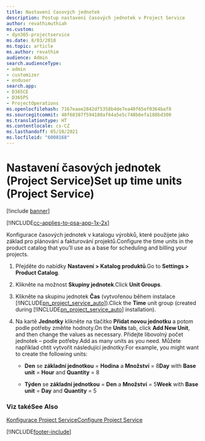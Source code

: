 ```yaml
---
title: Nastavení časových jednotek
description: Postup nastavení časových jednotek v Project Service
author: revathimuthiah
ms.custom:
- dyn365-projectservice
ms.date: 8/03/2018
ms.topic: article
ms.author: revathim
audience: Admin
search.audienceType:
- admin
- customizer
- enduser
search.app:
- D365CE
- D365PS
- ProjectOperations
ms.openlocfilehash: 7167eaee2842df5358b4de7ea40f65ef0364baf8
ms.sourcegitcommit: 40f68387f594180af64a5e5c748b6efa188bd300
ms.translationtype: HT
ms.contentlocale: cs-CZ
ms.lasthandoff: 05/10/2021
ms.locfileid: "6008168"
---
```

# <a name="set-up-time-units-project-service"></a><span data-ttu-id="91b03-103">Nastavení časových jednotek (Project Service)</span><span class="sxs-lookup"><span data-stu-id="91b03-103">Set up time units (Project Service)</span></span>

[!include [banner](../includes/psa-now-project-operations.md)]

[!INCLUDE[cc-applies-to-psa-app-1x-2x](../includes/cc-applies-to-psa-app-1x-2x.md)]

<span data-ttu-id="91b03-104">Konfigurace časových jednotek v katalogu výrobků, které použijete jako základ pro plánování a fakturování projektů.</span><span class="sxs-lookup"><span data-stu-id="91b03-104">Configure the time units in the product catalog that you’ll use as a base for scheduling and billing your projects.</span></span>  
  
1. <span data-ttu-id="91b03-105">Přejděte do nabídky **Nastavení > Katalog produktů**.</span><span class="sxs-lookup"><span data-stu-id="91b03-105">Go to **Settings > Product Catalog**.</span></span>  
  
2. <span data-ttu-id="91b03-106">Klikněte na možnost **Skupiny jednotek**.</span><span class="sxs-lookup"><span data-stu-id="91b03-106">Click **Unit Groups**.</span></span>  
  
3. <span data-ttu-id="91b03-107">Klikněte na skupinu jednotek **Čas** (vytvořenou během instalace [!INCLUDE[pn_project_service_auto](../includes/pn-project-service-auto.md)]).</span><span class="sxs-lookup"><span data-stu-id="91b03-107">Click the **Time** unit group (created during [!INCLUDE[pn_project_service_auto](../includes/pn-project-service-auto.md)] installation).</span></span>  
  
4. <span data-ttu-id="91b03-108">Na kartě **Jednotky** klikněte na tlačítko **Přidat novou jednotku** a potom podle potřeby změňte hodnoty.</span><span class="sxs-lookup"><span data-stu-id="91b03-108">On the **Units** tab, click **Add New Unit**, and then change the values as necessary.</span></span> <span data-ttu-id="91b03-109">Přidejte libovolný počet jednotek – podle potřeby.</span><span class="sxs-lookup"><span data-stu-id="91b03-109">Add as many units as you need.</span></span> <span data-ttu-id="91b03-110">Můžete například chtít vytvořit následující jednotky:</span><span class="sxs-lookup"><span data-stu-id="91b03-110">For example, you might want to create the following units:</span></span>  
  
   - <span data-ttu-id="91b03-111">**Den** se **základní jednotkou** = **Hodina** a **Množství** = 8</span><span class="sxs-lookup"><span data-stu-id="91b03-111">**Day** with **Base unit** = **Hour** and **Quantity** = 8</span></span>  
  
   - <span data-ttu-id="91b03-112">**Týden** se **základní jednotkou** = **Den** a **Množství** = 5</span><span class="sxs-lookup"><span data-stu-id="91b03-112">**Week** with **Base unit** = **Day** and **Quantity** = 5</span></span>  
  
### <a name="see-also"></a><span data-ttu-id="91b03-113">Viz také</span><span class="sxs-lookup"><span data-stu-id="91b03-113">See Also</span></span>  
 [<span data-ttu-id="91b03-114">Konfigurace Project Service</span><span class="sxs-lookup"><span data-stu-id="91b03-114">Configure Project Service</span></span>](../psa/configure.md)


[!INCLUDE[footer-include](../includes/footer-banner.md)]